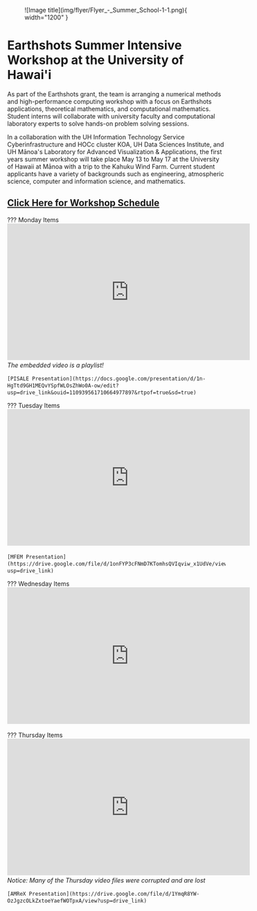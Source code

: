 <figure markdown="span">
  ![Image title](img/flyer/Flyer_-_Summer_School-1-1.png){ width="1200" }
</figure>

# Earthshots Summer Intensive Workshop at the University of Hawai'i
As part of the Earthshots grant, the team is arranging a numerical methods and high-performance computing workshop with a focus on Earthshots applications, theoretical mathematics, and computational mathematics. Student interns will collaborate with university faculty and computational laboratory experts to solve hands-on problem solving sessions.

In a collaboration with the UH Information Technology Service Cyberinfrastructure and HOCc cluster KOA, UH Data Sciences Institute, and UH Mānoa's Laboratory for Advanced Visualization & Applications, the first years summer workshop will take place May 13 to May 17 at the University of Hawaii at Mānoa with a trip to the Kahuku Wind Farm. Current student applicants have a variety of backgrounds such as engineering, atmospheric science, computer and information science, and mathematics.

## [Click Here for Workshop Schedule](https://drive.google.com/file/d/1bMrFgZuKjd0HYd2b8tQNB8c24HgA_N9E/view?usp=drive_link)

??? Monday Items
    <iframe width="560" height="315" src="https://www.youtube.com/embed/videoseries?si=sCBXAUWVWBFlPHsr&amp;list=PLeDdvLfFVepA_FZjO-ODeKQcGJCDQMW9j" title="YouTube video player" frameborder="0" allow="accelerometer; autoplay; clipboard-write; encrypted-media; gyroscope; picture-in-picture; web-share" referrerpolicy="strict-origin-when-cross-origin" allowfullscreen></iframe>   
    *The embedded video is a playlist!*

    [PISALE Presentation](https://docs.google.com/presentation/d/1n-HgTtd9GH1MEQvYSpfWLOsZhWo0A-ow/edit?usp=drive_link&ouid=110939561710664977897&rtpof=true&sd=true)

??? Tuesday Items
    <iframe width="560" height="315" src="https://www.youtube.com/embed/videoseries?si=xsaDnIyxMyId6Yd0&amp;list=PLeDdvLfFVepAh-UIIJvERoGOWIgyHbHsO" title="YouTube video player" frameborder="0" allow="accelerometer; autoplay; clipboard-write; encrypted-media; gyroscope; picture-in-picture; web-share" referrerpolicy="strict-origin-when-cross-origin" allowfullscreen></iframe>

    [MFEM Presentation](https://drive.google.com/file/d/1onFYP3cFNmD7KTomhsQVIqviw_x1UdVe/view?usp=drive_link)

??? Wednesday Items
    <iframe width="560" height="315" src="https://www.youtube.com/embed/videoseries?si=bRga1SPszUlqYcpw&amp;list=PLeDdvLfFVepC5aMM9vjJ2K40Dlz_gRn57" title="YouTube video player" frameborder="0" allow="accelerometer; autoplay; clipboard-write; encrypted-media; gyroscope; picture-in-picture; web-share" referrerpolicy="strict-origin-when-cross-origin" allowfullscreen></iframe>

??? Thursday Items
    <iframe width="560" height="315" src="https://www.youtube.com/embed/videoseries?si=JNeVpOBRGurzSfHP&amp;list=PLeDdvLfFVepAmw5Kz52tc6VVOdBA0r8V7" title="YouTube video player" frameborder="0" allow="accelerometer; autoplay; clipboard-write; encrypted-media; gyroscope; picture-in-picture; web-share" referrerpolicy="strict-origin-when-cross-origin" allowfullscreen></iframe>
    *Notice: Many of the Thursday video files were corrupted and are lost*

    [AMReX Presentation](https://drive.google.com/file/d/1YmqR8YW-OzJgzcOLkZxtoeYaefWOTpxA/view?usp=drive_link)
